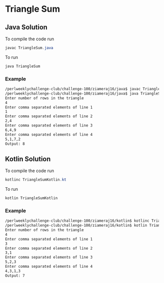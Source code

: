 # Triangle Sum
## Java Solution

To compile the code run
```java
javac TriangleSum.java
```
To run
```java
java TriangleSum
```
### Example
```bash
/perlweeklychallenge-club/challenge-100/ziameraj16/java$ javac TriangleSum.java
/perlweeklychallenge-club/challenge-100/ziameraj16/java$ java TriangleSum
Enter number of rows in the triangle
4
Enter comma separated elements of line 1
1
Enter comma separated elements of line 2
2,4
Enter comma separated elements of line 3
6,4,9
Enter comma separated elements of line 4
5,1,7,2
Output: 8
```

## Kotlin Solution

To compile the code run
```java
kotlinc TriangleSumKotlin.kt
```
To run
```java
kotlin TriangleSumKotlin
```
### Example
```bash
/perlweeklychallenge-club/challenge-100/ziameraj16/kotlin$ kotlinc TriangleSumKotlin.kt
/perlweeklychallenge-club/challenge-100/ziameraj16/kotlin$ kotlin TriangleSumKotlin
Enter number of rows in the triangle
4
Enter comma separated elements of line 1
3
Enter comma separated elements of line 2
3,1
Enter comma separated elements of line 3
5,2,3
Enter comma separated elements of line 4
4,3,1,3
Output: 7
```
